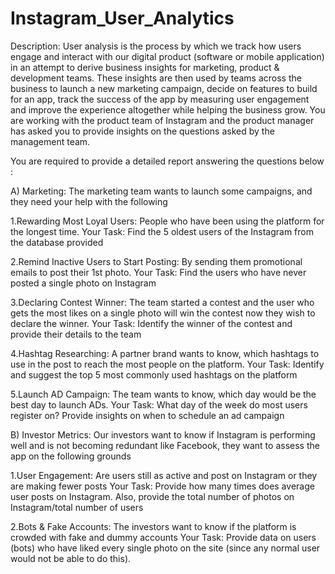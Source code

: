 # Instagram_User_Analytics
Description:
User analysis is the process by which we track how users engage and interact with our digital product (software or mobile application) in an attempt to derive business insights for marketing, product & development teams.
These insights are then used by teams across the business to launch a new marketing campaign, decide on features to build for an app, track the success of the app by measuring user engagement and improve the experience altogether while helping the business grow.
You are working with the product team of Instagram and the product manager has asked you to provide insights on the questions asked by the management team.

You are required to provide a detailed report answering the questions below :

A) Marketing: The marketing team wants to launch some campaigns, and they need your help with the following

1.Rewarding Most Loyal Users: People who have been using the platform for the longest time.
  Your Task: Find the 5 oldest users of the Instagram from the database provided
  
2.Remind Inactive Users to Start Posting: By sending them promotional emails to post their 1st photo.
  Your Task: Find the users who have never posted a single photo on Instagram
  
3.Declaring Contest Winner: The team started a contest and the user who gets the most likes on a single photo will win the contest now they wish to declare the winner.
  Your Task: Identify the winner of the contest and provide their details to the team
  
4.Hashtag Researching: A partner brand wants to know, which hashtags to use in the post to reach the most people on the platform.
  Your Task: Identify and suggest the top 5 most commonly used hashtags on the platform
  
5.Launch AD Campaign: The team wants to know, which day would be the best day to launch ADs.
  Your Task: What day of the week do most users register on? Provide insights on when to schedule an ad campaign

B) Investor Metrics: Our investors want to know if Instagram is performing well and is not becoming redundant like Facebook, they want to assess the app on the following grounds

1.User Engagement: Are users still as active and post on Instagram or they are making fewer posts
  Your Task: Provide how many times does average user posts on Instagram. Also, provide the total number of photos on Instagram/total number of users
  
2.Bots & Fake Accounts: The investors want to know if the platform is crowded with fake and dummy accounts
  Your Task: Provide data on users (bots) who have liked every single photo on the site (since any normal user would not be able to do this).
